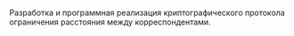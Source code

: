 Разработка и программная реализация криптографического протокола ограничения расстояния между корреспондентами.